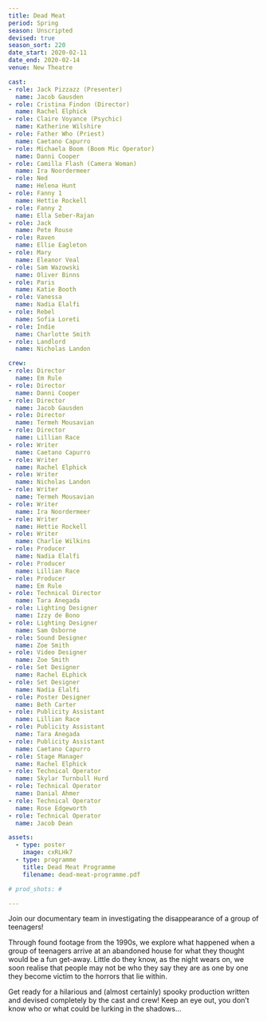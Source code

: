 ```yaml
---
title: Dead Meat
period: Spring
season: Unscripted
devised: true 
season_sort: 220
date_start: 2020-02-11
date_end: 2020-02-14
venue: New Theatre

cast:
- role: Jack Pizzazz (Presenter)
  name: Jacob Gausden
- role: Cristina Findon (Director)
  name: Rachel Elphick
- role: Claire Voyance (Psychic)
  name: Katherine Wilshire
- role: Father Who (Priest)
  name: Caetano Capurro
- role: Michaela Boom (Boom Mic Operator)
  name: Danni Cooper
- role: Camilla Flash (Camera Woman)
  name: Ira Noordermeer
- role: Ned
  name: Helena Hunt
- role: Fanny 1
  name: Hettie Rockell
- role: Fanny 2
  name: Ella Seber-Rajan
- role: Jack
  name: Pete Rouse
- role: Raven
  name: Ellie Eagleton
- role: Mary
  name: Eleanor Veal
- role: Sam Wazowski
  name: Oliver Binns
- role: Paris
  name: Katie Booth
- role: Vanessa
  name: Nadia Elalfi
- role: Rebel
  name: Sofia Loreti
- role: Indie
  name: Charlotte Smith
- role: Landlord
  name: Nicholas Landon

crew:
- role: Director
  name: Em Rule
- role: Director
  name: Danni Cooper
- role: Director
  name: Jacob Gausden
- role: Director
  name: Termeh Mousavian
- role: Director
  name: Lillian Race
- role: Writer
  name: Caetano Capurro
- role: Writer
  name: Rachel Elphick
- role: Writer
  name: Nicholas Landon
- role: Writer
  name: Termeh Mousavian
- role: Writer
  name: Ira Noordermeer
- role: Writer
  name: Hettie Rockell
- role: Writer
  name: Charlie Wilkins
- role: Producer
  name: Nadia Elalfi
- role: Producer
  name: Lillian Race
- role: Producer
  name: Em Rule
- role: Technical Director 
  name: Tara Anegada
- role: Lighting Designer 
  name: Izzy de Bono
- role: Lighting Designer 
  name: Sam Osborne
- role: Sound Designer 
  name: Zoe Smith
- role: Video Designer 
  name: Zoe Smith
- role: Set Designer 
  name: Rachel ELphick
- role: Set Designer 
  name: Nadia Elalfi
- role: Poster Designer 
  name: Beth Carter
- role: Publicity Assistant 
  name: Lillian Race
- role: Publicity Assistant 
  name: Tara Anegada
- role: Publicity Assistant 
  name: Caetano Capurro
- role: Stage Manager 
  name: Rachel Elphick
- role: Technical Operator
  name: Skylar Turnbull Hurd
- role: Technical Operator
  name: Danial Ahmer
- role: Technical Operator
  name: Rose Edgeworth
- role: Technical Operator
  name: Jacob Dean

assets:
  - type: poster
    image: cxRLHk7
  - type: programme
    title: Dead Meat Programme
    filename: dead-meat-programme.pdf

# prod_shots: #

---
```


Join our documentary team in investigating the disappearance of a group of teenagers! 

Through found footage from the 1990s, we explore what happened when a group of teenagers arrive at an abandoned house for what they thought would be a fun get-away. Little do they know, as the night wears on, we soon realise that people may not be who they say they are as one by one they become victim to the horrors that lie within.
 
Get ready for a hilarious and (almost certainly) spooky production written and devised completely by the cast and crew! Keep an eye out, you don’t know who or what could be lurking in the shadows…
